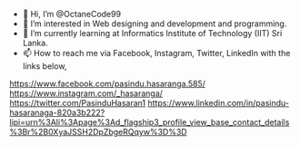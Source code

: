 - 👋 Hi, I’m @OctaneCode99
- 👀 I’m interested in Web designing and development and programming.
- 🌱 I’m currently learning at Informatics Institute of Technology (IIT) Sri Lanka.
- 📫 How to reach me via Facebook, Instagram, Twitter, LinkedIn with the links below,

https://www.facebook.com/pasindu.hasaranga.585/
https://www.instagram.com/_hasaranga/
https://twitter.com/PasinduHasaran1
https://www.linkedin.com/in/pasindu-hasaranaga-820a3b222?lipi=urn%3Ali%3Apage%3Ad_flagship3_profile_view_base_contact_details%3Br%2B0XyaJSSH2DpZbgeRQqyw%3D%3D

<!---
OctaneCode99/OctaneCode99 is a ✨ special ✨ repository because its `README.md` (this file) appears on your GitHub profile.
You can click the Preview link to take a look at your changes.
--->
